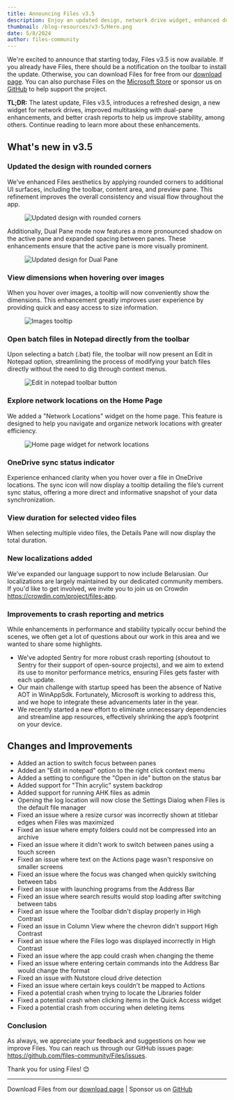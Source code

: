 ```yaml
---
title: Announcing Files v3.5
description: Enjoy an updated design, network drive widget, enhanced dual-pane functionality, and improvements to crash analytics.
thumbnail: /blog-resources/v3-5/Hero.png
date: 5/8/2024
author: files-community
---
```


We're excited to announce that starting today, Files v3.5 is now available. If you already have Files, there should be a notification on the toolbar to install the update. Otherwise, you can download Files for free from our [download page](/download/). You can also purchase Files on the [Microsoft Store](ms-windows-store://pdp/?ProductId=9nghp3dx8hdx&cid=FilesWebsite) or sponsor us on [GitHub](https://github.com/sponsors/yaira2) to help support the project.

**TL;DR:** The latest update, Files v3.5, introduces a refreshed design, a new widget for network drives, improved multitasking with dual-pane enhancements, and better crash reports to help us improve stability, among others. Continue reading to learn more about these enhancements.

## What's new in v3.5

### Updated the design with rounded corners

We’ve enhanced Files aesthetics by applying rounded corners to additional UI surfaces, including the toolbar, content area, and preview pane. This refinement improves the overall consistency and visual flow throughout the app.

<figure>
    <img src="/blog-resources/v3-5/UpdatedDesign.png" alt="Updated design with rounded corners" />
</figure>

Additionally, Dual Pane mode now features a more pronounced shadow on the active pane and expanded spacing between panes. These enhancements ensure that the active pane is more visually prominent.

<figure>
    <img src="/blog-resources/v3-5/UpdatedDualPaneDesign.png" alt="Updated design for Dual Pane" />
</figure>


### View dimensions when hovering over images

When you hover over images, a tooltip will now conveniently show the dimensions. This enhancement greatly improves user experience by providing quick and easy access to size information.

<figure>
    <img src="/blog-resources/v3-5/ImageSizeTooltip.png" alt="Images tooltip" />
</figure>


### Open batch files in Notepad directly from the toolbar

Upon selecting a batch (.bat) file, the toolbar will now present an Edit in Notepad option, streamlining the process of modifying your batch files directly without the need to dig through context menus.

<figure>
    <img src="/blog-resources/v3-5/EditInNotepad.png" alt="Edit in notepad toolbar button" />
</figure>


### Explore network locations on the Home Page

We added a "Network Locations" widget on the home page. This feature is designed to help you navigate and organize network locations with greater efficiency.

<figure>
    <img src="/blog-resources/v3-5/NetworkLocations.png" alt="Home page widget for network locations" />
</figure>


### OneDrive sync status indicator

Experience enhanced clarity when you hover over a file in OneDrive locations. The sync icon will now display a tooltip detailing the file’s current sync status, offering a more direct and informative snapshot of your data synchronization.


### View duration for selected video files

When selecting multiple video files, the Details Pane will now display the total duration.


### New localizations added

We’ve expanded our language support to now include Belarusian.  Our localizations are largely maintained by our dedicated community members. If you'd like to get involved, we invite you to join us on Crowdin https://crowdin.com/project/files-app.


### Improvements to crash reporting and metrics 

While enhancements in performance and stability typically occur behind the scenes, we often get a lot of questions about our work in this area and we wanted to share some highlights.

- We've adopted Sentry for more robust crash reporting (shoutout to Sentry for their support of open-source projects), and we aim to extend its use to monitor performance metrics, ensuring Files gets faster with each update. 
- Our main challenge with startup speed has been the absence of Native AOT in WinAppSdk. Fortunately, Microsoft is working to address this, and we hope to integrate these advancements later in the year.
- We recently started a new effort to eliminate unnecessary dependencies and streamline app resources, effectively shrinking the app’s footprint on your device.


## Changes and Improvements

- Added an action to switch focus between panes
- Added an "Edit in notepad" option to the right click context menu
- Added a setting to configure the "Open in ide" button on the status bar
- Added support for "Thin acrylic" system backdrop
- Added support for running AHK files as admin
- Opening the log location will now close the Settings Dialog when Files is the default file manager
- Fixed an issue where a resize cursor was incorrectly shown at titlebar edges when Files was maximized
- Fixed an issue where empty folders could not be compressed into an archive
- Fixed an issue where it didn't work to switch between panes using a touch screen
- Fixed an issue where text on the Actions page wasn't responsive on smaller screens
- Fixed an issue where the focus was changed when quickly switching between tabs
- Fixed an issue with launching programs from the Address Bar
- Fixed an issue where search results would stop loading after switching between tabs
- Fixed an issue where the Toolbar didn't display properly in High Contrast
- Fixed an issue in Column View where the chevron didn't support High Contrast
- Fixed an issue where the Files logo was displayed incorrectly in High Contrast
- Fixed an issue where the app could crash when changing the theme
- Fixed an issue where entering certain commands into the Address Bar would change the format
- Fixed an issue with Nutstore cloud drive detection
- Fixed an issue where certain keys couldn't be mapped to Actions
- Fixed a potential crash when trying to locate the Libraries folder
- Fixed a potential crash when clicking items in the Quick Access widget
- Fixed a potential crash from occuring when deleting items


### Conclusion

As always, we appreciate your feedback and suggestions on how we improve Files. You can reach us through our GitHub issues page: https://github.com/files-community/Files/issues.

Thank you for using Files! 😊

---

Download Files from our [download page](/download/) | Sponsor us on [GitHub](https://github.com/sponsors/yaira2)
